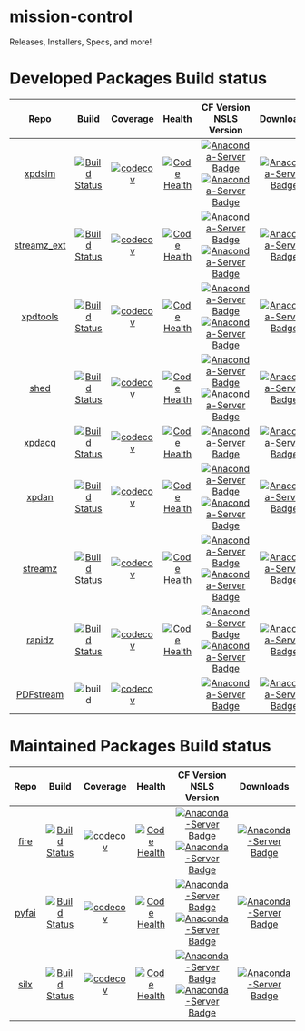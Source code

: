 # mission-control
Releases, Installers, Specs, and more!
# Developed Packages Build status

| Repo | Build | Coverage | Health | CF Version <br/> NSLS Version | Downloads|
|:-------:|:-----:|:--------:|:------:|:------:|:------:|
|[xpdsim](https://github.com/xpdAcq/xpdsim)|[![Build Status](https://travis-ci.org/xpdAcq/xpdsim.svg?branch=master)](https://travis-ci.org/xpdAcq/xpdsim)|[![codecov](https://codecov.io/gh/xpdAcq/xpdsim/branch/master/graph/badge.svg)](https://codecov.io/gh/xpdAcq/xpdsim) |[![Code Health](https://landscape.io/github/xpdAcq/xpdsim/master/landscape.svg?style=flat)](https://landscape.io/github/xpdAcq/xpdsim/master)|[![Anaconda-Server Badge](https://anaconda.org/conda-forge/xpdsim/badges/version.svg)](https://anaconda.org/conda-forge/xpdsim) <br/> [![Anaconda-Server Badge](https://anaconda.org/lightsource2-tag/xpdsim/badges/version.svg)](https://anaconda.org/lightsource2-tag/xpdsim)|[![Anaconda-Server Badge](https://anaconda.org/conda-forge/xpdsim/badges/downloads.svg)](https://anaconda.org/conda-forge/xpdsim)|
|[streamz_ext](https://github.com/xpdAcq/streamz_ext)|[![Build Status](https://travis-ci.org/xpdAcq/streamz_ext.svg?branch=master)](https://travis-ci.org/xpdAcq/streamz_ext)|[![codecov](https://codecov.io/gh/xpdAcq/streamz_ext/branch/master/graph/badge.svg)](https://codecov.io/gh/xpdAcq/streamz_ext) |[![Code Health](https://landscape.io/github/xpdAcq/streamz_ext/master/landscape.svg?style=flat)](https://landscape.io/github/xpdAcq/streamz_ext/master)|[![Anaconda-Server Badge](https://anaconda.org/conda-forge/streamz_ext/badges/version.svg)](https://anaconda.org/conda-forge/streamz_ext) <br/> [![Anaconda-Server Badge](https://anaconda.org/lightsource2-tag/streamz_ext/badges/version.svg)](https://anaconda.org/lightsource2-tag/streamz_ext)|[![Anaconda-Server Badge](https://anaconda.org/conda-forge/streamz_ext/badges/downloads.svg)](https://anaconda.org/conda-forge/streamz_ext)|
|[xpdtools](https://github.com/xpdAcq/xpdtools)|[![Build Status](https://travis-ci.org/xpdAcq/xpdtools.svg?branch=master)](https://travis-ci.org/xpdAcq/xpdtools)|[![codecov](https://codecov.io/gh/xpdAcq/xpdtools/branch/master/graph/badge.svg)](https://codecov.io/gh/xpdAcq/xpdtools) |[![Code Health](https://landscape.io/github/xpdAcq/xpdtools/master/landscape.svg?style=flat)](https://landscape.io/github/xpdAcq/xpdtools/master)|[![Anaconda-Server Badge](https://anaconda.org/conda-forge/xpdtools/badges/version.svg)](https://anaconda.org/conda-forge/xpdtools) <br/> [![Anaconda-Server Badge](https://anaconda.org/lightsource2-tag/xpdtools/badges/version.svg)](https://anaconda.org/lightsource2-tag/xpdtools)|[![Anaconda-Server Badge](https://anaconda.org/conda-forge/xpdtools/badges/downloads.svg)](https://anaconda.org/conda-forge/xpdtools)|
|[shed](https://github.com/xpdAcq/shed)|[![Build Status](https://travis-ci.org/xpdAcq/shed.svg?branch=master)](https://travis-ci.org/xpdAcq/shed)|[![codecov](https://codecov.io/gh/xpdAcq/shed/branch/master/graph/badge.svg)](https://codecov.io/gh/xpdAcq/shed) |[![Code Health](https://landscape.io/github/xpdAcq/shed/master/landscape.svg?style=flat)](https://landscape.io/github/xpdAcq/shed/master)|[![Anaconda-Server Badge](https://anaconda.org/conda-forge/shed/badges/version.svg)](https://anaconda.org/conda-forge/shed) <br/> [![Anaconda-Server Badge](https://anaconda.org/lightsource2-tag/shed/badges/version.svg)](https://anaconda.org/lightsource2-tag/shed)|[![Anaconda-Server Badge](https://anaconda.org/conda-forge/shed/badges/downloads.svg)](https://anaconda.org/conda-forge/shed)|
|[xpdacq](https://github.com/xpdAcq/xpdacq)|[![Build Status](https://travis-ci.org/xpdAcq/xpdacq.svg?branch=master)](https://travis-ci.org/xpdAcq/xpdacq)|[![codecov](https://codecov.io/gh/xpdAcq/xpdacq/branch/master/graph/badge.svg)](https://codecov.io/gh/xpdAcq/xpdacq) |[![Code Health](https://landscape.io/github/xpdAcq/xpdacq/master/landscape.svg?style=flat)](https://landscape.io/github/xpdAcq/xpdacq/master)|[![Anaconda-Server Badge](https://anaconda.org/nsls2forge/xpdacq/badges/version.svg)](https://anaconda.org/nsls2forge/xpdacq)|[![Anaconda-Server Badge](https://anaconda.org/nsls2forge/xpdacq/badges/downloads.svg)](https://anaconda.org/nsls2forge/xpdacq)|
|[xpdan](https://github.com/xpdAcq/xpdan)|[![Build Status](https://travis-ci.org/xpdAcq/xpdan.svg?branch=master)](https://travis-ci.org/xpdAcq/xpdan)|[![codecov](https://codecov.io/gh/xpdAcq/xpdan/branch/master/graph/badge.svg)](https://codecov.io/gh/xpdAcq/xpdan) |[![Code Health](https://landscape.io/github/xpdAcq/xpdan/master/landscape.svg?style=flat)](https://landscape.io/github/xpdAcq/xpdan/master)|[![Anaconda-Server Badge](https://anaconda.org/conda-forge/xpdan/badges/version.svg)](https://anaconda.org/conda-forge/xpdan) <br/> [![Anaconda-Server Badge](https://anaconda.org/lightsource2-tag/xpdan/badges/version.svg)](https://anaconda.org/lightsource2-tag/xpdan)|[![Anaconda-Server Badge](https://anaconda.org/conda-forge/xpdan/badges/downloads.svg)](https://anaconda.org/conda-forge/xpdan)|
|[streamz](https://github.com/xpdAcq/streamz)|[![Build Status](https://travis-ci.org/xpdAcq/streamz.svg?branch=master)](https://travis-ci.org/xpdAcq/streamz)|[![codecov](https://codecov.io/gh/xpdAcq/streamz/branch/master/graph/badge.svg)](https://codecov.io/gh/xpdAcq/streamz) |[![Code Health](https://landscape.io/github/xpdAcq/streamz/master/landscape.svg?style=flat)](https://landscape.io/github/xpdAcq/streamz/master)|[![Anaconda-Server Badge](https://anaconda.org/conda-forge/streamz/badges/version.svg)](https://anaconda.org/conda-forge/streamz) <br/> [![Anaconda-Server Badge](https://anaconda.org/lightsource2-tag/streamz/badges/version.svg)](https://anaconda.org/lightsource2-tag/streamz)|[![Anaconda-Server Badge](https://anaconda.org/conda-forge/streamz/badges/downloads.svg)](https://anaconda.org/conda-forge/streamz)|
|[rapidz](https://github.com/xpdAcq/rapidz)|[![Build Status](https://travis-ci.org/xpdAcq/rapidz.svg?branch=master)](https://travis-ci.org/xpdAcq/rapidz)|[![codecov](https://codecov.io/gh/xpdAcq/rapidz/branch/master/graph/badge.svg)](https://codecov.io/gh/xpdAcq/rapidz) |[![Code Health](https://landscape.io/github/xpdAcq/rapidz/master/landscape.svg?style=flat)](https://landscape.io/github/xpdAcq/rapidz/master)|[![Anaconda-Server Badge](https://anaconda.org/conda-forge/rapidz/badges/version.svg)](https://anaconda.org/conda-forge/rapidz) <br/> [![Anaconda-Server Badge](https://anaconda.org/lightsource2-tag/rapidz/badges/version.svg)](https://anaconda.org/lightsource2-tag/rapidz)|[![Anaconda-Server Badge](https://anaconda.org/conda-forge/rapidz/badges/downloads.svg)](https://anaconda.org/conda-forge/rapidz)|
|[PDFstream](https://github.com/xpdAcq/PDFstream)|![build](https://github.com/xpdAcq/PDFstream/workflows/test/badge.svg)|[![codecov](https://codecov.io/gh/xpdAcq/PDFstream/branch/master/graph/badge.svg?token=ZFXWWDWQW8)](https://codecov.io/gh/xpdAcq/PDFstream)||[![Anaconda-Server Badge](https://anaconda.org/nsls2forge/pdfstream/badges/version.svg)](https://anaconda.org/nsls2forge/pdfstream)|[![Anaconda-Server Badge](https://anaconda.org/nsls2forge/pdfstream/badges/downloads.svg)](https://anaconda.org/nsls2forge/pdfstream)|
# Maintained Packages Build status

| Repo | Build | Coverage | Health | CF Version <br/> NSLS Version | Downloads|
|:-------:|:-----:|:--------:|:------:|:------:|:------:|
|[fire](https://github.com/xpdAcq/fire)|[![Build Status](https://travis-ci.org/xpdAcq/fire.svg?branch=master)](https://travis-ci.org/xpdAcq/fire)|[![codecov](https://codecov.io/gh/xpdAcq/fire/branch/master/graph/badge.svg)](https://codecov.io/gh/xpdAcq/fire) |[![Code Health](https://landscape.io/github/xpdAcq/fire/master/landscape.svg?style=flat)](https://landscape.io/github/xpdAcq/fire/master)|[![Anaconda-Server Badge](https://anaconda.org/conda-forge/fire/badges/version.svg)](https://anaconda.org/conda-forge/fire) <br/> [![Anaconda-Server Badge](https://anaconda.org/lightsource2-tag/fire/badges/version.svg)](https://anaconda.org/lightsource2-tag/fire)|[![Anaconda-Server Badge](https://anaconda.org/conda-forge/fire/badges/downloads.svg)](https://anaconda.org/conda-forge/fire)|
|[pyfai](https://github.com/xpdAcq/pyfai)|[![Build Status](https://travis-ci.org/xpdAcq/pyfai.svg?branch=master)](https://travis-ci.org/xpdAcq/pyfai)|[![codecov](https://codecov.io/gh/xpdAcq/pyfai/branch/master/graph/badge.svg)](https://codecov.io/gh/xpdAcq/pyfai) |[![Code Health](https://landscape.io/github/xpdAcq/pyfai/master/landscape.svg?style=flat)](https://landscape.io/github/xpdAcq/pyfai/master)|[![Anaconda-Server Badge](https://anaconda.org/conda-forge/pyfai/badges/version.svg)](https://anaconda.org/conda-forge/pyfai) <br/> [![Anaconda-Server Badge](https://anaconda.org/lightsource2-tag/pyfai/badges/version.svg)](https://anaconda.org/lightsource2-tag/pyfai)|[![Anaconda-Server Badge](https://anaconda.org/conda-forge/pyfai/badges/downloads.svg)](https://anaconda.org/conda-forge/pyfai)|
|[silx](https://github.com/xpdAcq/silx)|[![Build Status](https://travis-ci.org/xpdAcq/silx.svg?branch=master)](https://travis-ci.org/xpdAcq/silx)|[![codecov](https://codecov.io/gh/xpdAcq/silx/branch/master/graph/badge.svg)](https://codecov.io/gh/xpdAcq/silx) |[![Code Health](https://landscape.io/github/xpdAcq/silx/master/landscape.svg?style=flat)](https://landscape.io/github/xpdAcq/silx/master)|[![Anaconda-Server Badge](https://anaconda.org/conda-forge/silx/badges/version.svg)](https://anaconda.org/conda-forge/silx) <br/> [![Anaconda-Server Badge](https://anaconda.org/lightsource2-tag/silx/badges/version.svg)](https://anaconda.org/lightsource2-tag/silx)|[![Anaconda-Server Badge](https://anaconda.org/conda-forge/silx/badges/downloads.svg)](https://anaconda.org/conda-forge/silx)|
